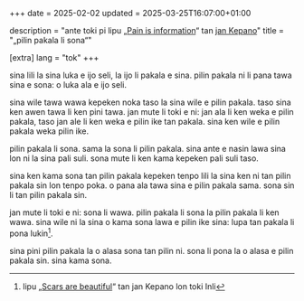 +++
date = 2025-02-02
updated = 2025-03-25T16:07:00+01:00

description = "ante toki pi <span class='h-cite u-translation-of'>lipu „<a class='u-url' href='https://stephango.com/pain'>Pain is information</a>“ tan <a class='p-author' href='https://stephango.com/'>jan Kepano</a></span>"
title = "„pilin pakala li sona“"

[extra]
lang = "tok"
+++

sina lili la sina luka e ijo seli, la ijo li pakala e sina. pilin pakala ni li pana tawa sina e sona: o luka ala e ijo seli.

<!-- more -->

sina wile tawa wawa kepeken noka taso la sina wile e pilin pakala. taso sina ken awen tawa li ken pini tawa. jan mute li toki e ni: jan ala li ken weka e pilin pakala, taso jan ale li ken weka e pilin ike tan pakala. sina ken wile e pilin pakala weka pilin ike.

pilin pakala li sona. sama la sona li pilin pakala. sina ante e nasin lawa sina lon ni la sina pali suli. sona mute li ken kama kepeken pali suli taso. 

sina ken kama sona tan pilin pakala kepeken tenpo lili la sina ken ni tan pilin pakala sin lon tenpo poka. o pana ala tawa sina e pilin pakala sama. sona sin li tan pilin pakala sin.

jan mute li toki e ni: sona li wawa. pilin pakala li sona la pilin pakala li ken wawa. sina wile ni la sina o kama sona lawa e pilin ike sina: lupa tan pakala li pona lukin[^1].

sina pini pilin pakala la o alasa sona tan pilin ni. sona li pona la o alasa e pilin pakala sin. sina kama sona.

[^1]: lipu „<a class="h-cite" href="https://stephango.com/scars">Scars are beautiful</a>“ tan jan Kepano lon toki Inli
